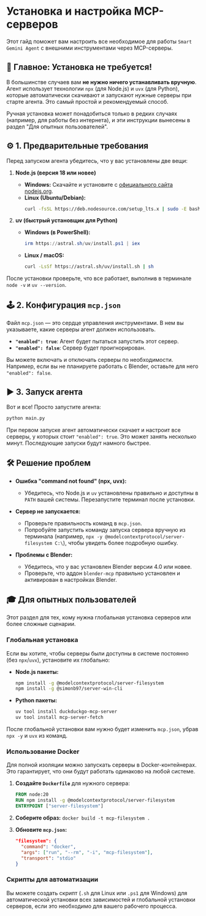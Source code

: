 # Установка и настройка MCP-серверов

Этот гайд поможет вам настроить все необходимое для работы `Smart Gemini Agent` с внешними инструментами через MCP-серверы.

## 🚀 Главное: Установка не требуется!

В большинстве случаев вам **не нужно ничего устанавливать вручную**. Агент использует технологии `npx` (для Node.js) и `uvx` (для Python), которые автоматически скачивают и запускают нужные серверы при старте агента. Это самый простой и рекомендуемый способ.

Ручная установка может понадобиться только в редких случаях (например, для работы без интернета), и эти инструкции вынесены в раздел "Для опытных пользователей".

## ⚙️ 1. Предварительные требования

Перед запуском агента убедитесь, что у вас установлены две вещи:

1.  **Node.js (версия 18 или новее)**
    -   **Windows:** Скачайте и установите с [официального сайта nodejs.org](https://nodejs.org/).
    -   **Linux (Ubuntu/Debian):**
        ```bash
        curl -fsSL https://deb.nodesource.com/setup_lts.x | sudo -E bash - && sudo apt-get install -y nodejs
        ```

2.  **uv (быстрый установщик для Python)**
    -   **Windows (в PowerShell):**
        ```powershell
        irm https://astral.sh/uv/install.ps1 | iex
        ```
    -   **Linux / macOS:**
        ```bash
        curl -LsSf https://astral.sh/uv/install.sh | sh
        ```

После установки проверьте, что все работает, выполнив в терминале `node -v` и `uv --version`.

## 🕹️ 2. Конфигурация `mcp.json`

Файл `mcp.json` — это сердце управления инструментами. В нем вы указываете, какие серверы агент должен использовать.

-   **`"enabled": true`**: Агент будет пытаться запустить этот сервер.
-   **`"enabled": false`**: Сервер будет проигнорирован.

Вы можете включать и отключать серверы по необходимости. Например, если вы не планируете работать с Blender, оставьте для него `"enabled": false`.

## ▶️ 3. Запуск агента

Вот и все! Просто запустите агента:

```bash
python main.py
```

При первом запуске агент автоматически скачает и настроит все серверы, у которых стоит `"enabled": true`. Это может занять несколько минут. Последующие запуски будут намного быстрее.

## 🛠️ Решение проблем

-   **Ошибка "command not found" (npx, uvx):**
    -   Убедитесь, что Node.js и `uv` установлены правильно и доступны в `PATH` вашей системы. Перезапустите терминал после установки.

-   **Сервер не запускается:**
    -   Проверьте правильность команд в `mcp.json`.
    -   Попробуйте запустить команду запуска сервера вручную из терминала (например, `npx -y @modelcontextprotocol/server-filesystem C:\`), чтобы увидеть более подробную ошибку.

-   **Проблемы с Blender:**
    -   Убедитесь, что у вас установлен Blender версии 4.0 или новее.
    -   Проверьте, что аддон `blender-mcp` правильно установлен и активирован в настройках Blender.

## 🎓 Для опытных пользователей

Этот раздел для тех, кому нужна глобальная установка серверов или более сложные сценарии.

### Глобальная установка

Если вы хотите, чтобы серверы были доступны в системе постоянно (без `npx`/`uvx`), установите их глобально:

-   **Node.js пакеты:**
    ```bash
    npm install -g @modelcontextprotocol/server-filesystem
    npm install -g @simonb97/server-win-cli
    ```

-   **Python пакеты:**
    ```bash
    uv tool install duckduckgo-mcp-server
    uv tool install mcp-server-fetch
    ```

После глобальной установки вам нужно будет изменить `mcp.json`, убрав `npx -y` и `uvx` из команд.

### Использование Docker

Для полной изоляции можно запускать серверы в Docker-контейнерах. Это гарантирует, что они будут работать одинаково на любой системе.

1.  **Создайте `Dockerfile`** для нужного сервера:
    ```dockerfile
    FROM node:20
    RUN npm install -g @modelcontextprotocol/server-filesystem
    ENTRYPOINT ["server-filesystem"]
    ```

2.  **Соберите образ:** `docker build -t mcp-filesystem .`

3.  **Обновите `mcp.json`:**
    ```json
    "filesystem": {
      "command": "docker",
      "args": ["run", "--rm", "-i", "mcp-filesystem"],
      "transport": "stdio"
    }
    ```

### Скрипты для автоматизации

Вы можете создать скрипт (`.sh` для Linux или `.ps1` для Windows) для автоматической установки всех зависимостей и глобальной установки серверов, если это необходимо для вашего рабочего процесса.

```
